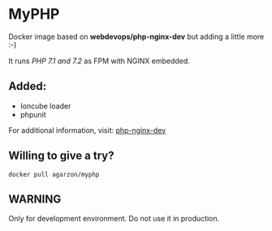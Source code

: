 # MyPHP
Docker image based on **webdevops/php-nginx-dev** but adding a little more :-)

It runs *PHP 7.1 and 7.2* as FPM with NGINX embedded.

## Added:
* Ioncube loader
* phpunit

For additional information, visit: [php-nginx-dev](http://dockerfile.readthedocs.io/en/latest/content/DockerImages/dockerfiles/php-nginx-dev.html)

## Willing to give a try?

```
docker pull agarzon/myphp
```

## WARNING
Only for development environment. Do not use it in production.
